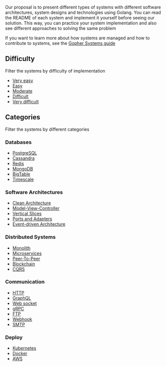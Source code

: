 Our proposal is to present different types of systems with different software architectures, system designs and technologies using Golang.
You can read the README of each system and implement it yourself before seeing our solution. This way, you can practice your system implementation
and also see different approaches to solving the same problem

If you want to learn more about how systems are managed and how to contribute to systems, see the [Gopher Systems guide]()

## Difficulty

Filter the systems by difficulty of implementation

- [Very easy]()
- [Easy]()
- [Moderate]()
- [Difficult]()
- [Very difficult]()

## Categories

Filter the systems by different categories

### Databases

- [PostgreSQL]()
- [Cassandra]()
- [Redis]()
- [MongoDB]()
- [BigTable]()
- [Timescale]()

### Software Architectures

- [Clean Architecture]()
- [Model-View-Controller]()
- [Vertical Slices]()
- [Ports and Adapters]()
- [Event-driven Architecture]()

### Distributed Systems

- [Monolith]()
- [Microservices]()
- [Peer-To-Peer]()
- [Blockchain]()
- [CQRS]()

### Communication

- [HTTP]()
- [GraphQL]()
- [Web socket]()
- [gRPC]()
- [FTP]()
- [Webhook]()
- [SMTP]()

### Deploy

- [Kubernetes]()
- [Docker]()
- [AWS]()

